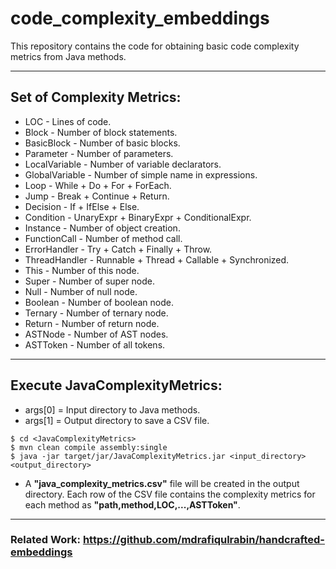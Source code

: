 # code_complexity_embeddings

This repository contains the code for obtaining basic code complexity metrics from Java methods.

---

## Set of Complexity Metrics:

- LOC - Lines of code.
- Block - Number of block statements.
- BasicBlock - Number of basic blocks.
- Parameter - Number of parameters.
- LocalVariable - Number of variable declarators.
- GlobalVariable - Number of simple name in expressions.
- Loop - While + Do + For + ForEach.
- Jump - Break + Continue + Return.
- Decision - If + IfElse + Else.
- Condition - UnaryExpr + BinaryExpr + ConditionalExpr.
- Instance - Number of object creation.
- FunctionCall - Number of method call.
- ErrorHandler - Try + Catch + Finally + Throw.
- ThreadHandler - Runnable + Thread + Callable + Synchronized.
- This - Number of this node.
- Super - Number of super node.
- Null - Number of null node.
- Boolean - Number of boolean node.
- Ternary - Number of ternary node.
- Return - Number of return node.
- ASTNode - Number of AST nodes.
- ASTToken - Number of all tokens.

---

## Execute JavaComplexityMetrics:

  * args[0] = Input directory to Java methods.
  * args[1] = Output directory to save a CSV file.
  
  ```
  $ cd <JavaComplexityMetrics>
  $ mvn clean compile assembly:single
  $ java -jar target/jar/JavaComplexityMetrics.jar <input_directory> <output_directory>
  ```
  
  - A **"java_complexity_metrics.csv"** file will be created in the output directory. Each row of the CSV file contains the complexity metrics for each method as **"path,method,LOC,...,ASTToken"**.
  
---

### Related Work: https://github.com/mdrafiqulrabin/handcrafted-embeddings